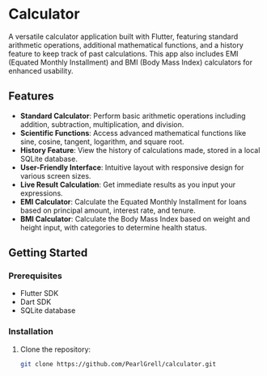 # Calculator

A versatile calculator application built with Flutter, featuring standard arithmetic operations, additional mathematical functions, and a history feature to keep track of past calculations. This app also includes EMI (Equated Monthly Installment) and BMI (Body Mass Index) calculators for enhanced usability.

## Features

- **Standard Calculator**: Perform basic arithmetic operations including addition, subtraction, multiplication, and division.
- **Scientific Functions**: Access advanced mathematical functions like sine, cosine, tangent, logarithm, and square root.
- **History Feature**: View the history of calculations made, stored in a local SQLite database.
- **User-Friendly Interface**: Intuitive layout with responsive design for various screen sizes.
- **Live Result Calculation**: Get immediate results as you input your expressions.
- **EMI Calculator**: Calculate the Equated Monthly Installment for loans based on principal amount, interest rate, and tenure.
- **BMI Calculator**: Calculate the Body Mass Index based on weight and height input, with categories to determine health status.

## Getting Started

### Prerequisites

- Flutter SDK
- Dart SDK
- SQLite database

### Installation

1. Clone the repository:
   ```bash
   git clone https://github.com/PearlGrell/calculator.git
